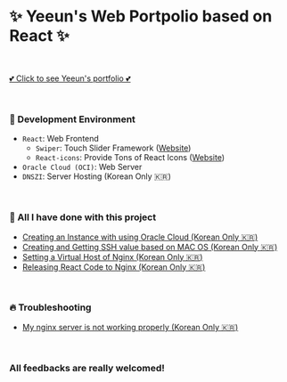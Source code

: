 # ✨ Yeeun's Web Portpolio based on React ✨

</br>

[💕 Click to see Yeeun's portfolio 💕](http://yesilver.kr)

</br>

### 🔮 Development Environment
- `React`: Web Frontend
  - `Swiper`: Touch Slider Framework ([Website](https://swiperjs.com))
  - `React-icons`: Provide Tons of React Icons ([Website](https://react-icons.github.io/react-icons/))
- `Oracle Cloud (OCI)`: Web Server
- `DNSZI`: Server Hosting (Korean Only 🇰🇷)

</br>

### 💎 All I have done with this project
- [Creating an Instance with using Oracle Cloud (Korean Only 🇰🇷)](https://blog.naver.com/0_0yeggy/222453433883)
- [Creating and Getting SSH value based on MAC OS (Korean Only 🇰🇷)](https://blog.naver.com/0_0yeggy/222453440767)
- [Setting a Virtual Host of Nginx (Korean Only 🇰🇷)](https://blog.naver.com/0_0yeggy/222454902579)
- [Releasing React Code to Nginx (Korean Only 🇰🇷)](https://blog.naver.com/0_0yeggy)
</br>

### 🔥 Troubleshooting
- [My nginx server is not working properly (Korean Only 🇰🇷)](https://blog.naver.com/0_0yeggy/222677259517)
</br>

### All feedbacks are really welcomed!
